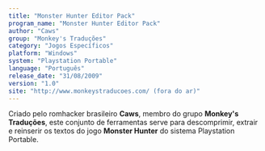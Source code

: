 ```yaml
---
title: "Monster Hunter Editor Pack"
program_name: "Monster Hunter Editor Pack"
author: "Caws"
group: "Monkey's Traduções"
category: "Jogos Específicos"
platform: "Windows"
system: "Playstation Portable"
language: "Português"
release_date: "31/08/2009"
version: "1.0"
site: "http://www.monkeystraducoes.com/ (fora do ar)"
---
```

Criado pelo romhacker brasileiro <b>Caws</b>, membro do grupo <b>Monkey's Traduções</b>, este conjunto de ferramentas serve para descomprimir, extrair e reinserir os textos do jogo <b>Monster Hunter</b> do sistema Playstation Portable.
